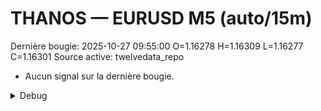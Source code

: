 # THANOS — EURUSD M5 (auto/15m)
Dernière bougie: 2025-10-27 09:55:00  O=1.16278  H=1.16309  L=1.16277  C=1.16301
Source active: twelvedata_repo

- Aucun signal sur la dernière bougie.

<details><summary>Debug</summary>

- TD_API_KEY manquant.

</details>